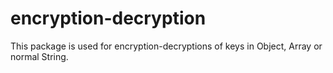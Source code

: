 # encryption-decryption
This package is used for encryption-decryptions of keys in Object, Array or normal String.
